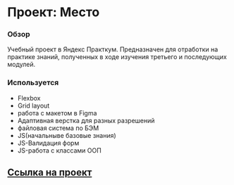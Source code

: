# Проект: Место

### Обзор

Учебный проект в Яндекс Практкум.
Предназначен для отработки на практике знаний,
полученных в ходе изучения третьего и последующих модулей.

### Используется
* Flexbox
* Grid layout
* работа с макетом в Figma
* Адаптивная верстка для разных разрешений
* файловая система по БЭМ
* JS(начальныве базовые знания)
* JS-Валидация форм
* JS-работа с классами ООП

## [Ссылка на проект](https://alekseigagara.github.io/mesto/)
